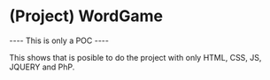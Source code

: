 # (Project) WordGame
---- This is only a POC ----

This shows that is posible to do the project with only HTML, CSS, JS, JQUERY and PhP.
